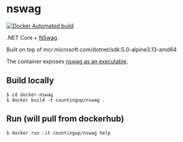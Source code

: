 # nswag

[![Docker Automated build](https://img.shields.io/docker/build/countingup/nswag.svg)](https://hub.docker.com/r/countingup/nswag/builds/)

.NET Core + [NSwag](https://github.com/RicoSuter/NSwag).

Built on top of mcr.microsoft.com/dotnet/sdk:5.0-alpine3.13-amd64

The container exposes [nswag as an executable](https://github.com/RicoSuter/NSwag/wiki/CommandLine).

## Build locally

```
$ cd docker-nswag
$ docker build -t countingup/nswag .
```

## Run (will pull from dockerhub)

```
$ docker run -it countingup/nswag help
```
